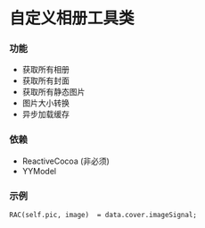 # 自定义相册工具类

### 功能
* 获取所有相册
* 获取所有封面
* 获取所有静态图片
* 图片大小转换
* 异步加载缓存

### 依赖
* ReactiveCocoa (非必须)
* YYModel

### 示例
```objc
RAC(self.pic, image)  = data.cover.imageSignal;
```